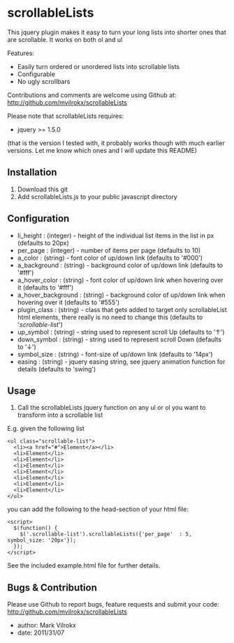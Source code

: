 # scrollableLists

This jquery plugin makes it easy to turn your long lists into shorter ones that are scrollable.  It works on both ol and ul

Features:

- Easily turn ordered or unordered lists into scrollable lists
- Configurable
- No ugly scrollbars

Contributions and comments are welcome using Github at:
http://github.com/mvilrokx/scrollableLists

Please note that scrollableLists requires:

- jquery >= 1.5.0

(that is the version I tested with, it probably works though with much earlier versions.  Let me know which ones and I will update this README)

## Installation

1. Download this git
2. Add scrollableLists.js to your public javascript directory

## Configuration

- li_height             : (integer) - height of the individual list items in the list in px (defaults to 20px)
- per_page              : (integer) - number of items per page (defaults to 10)
- a_color               : (string) - font color of up/down link (defaults to '#000')
- a_background          : (string) - background color of up/down link (defaults to '#fff')
- a_hover_color         : (string) - font color of up/down link when hovering over it (defaults to '#fff')
- a_hover_background    : (string) - background color of up/down link when hovering over it (defaults to '#555')
- plugin_class          : (string) - class that gets added to target only scrollableList html elements, there really is no need to change this (defaults to '_scrollable-list_')
- up_symbol             : (string) - string used to represent scroll Up (defaults to '&uarr;')
- down_symbol           : (string) - string used to represent scroll Down (defaults to '&darr;')
- symbol_size           : (string) - font-size of up/down link (defaults to '14px')
- easing                : (string) - jquery easing string, see jquery animation function for details (defaults to 'swing')

## Usage

1. Call the scrollableLists jquery function on any ul or ol you want to transform into a scrollable list

E.g. given the following list

    <ul class="scrollable-list">
      <li><a href="#">Element</a></li>
      <li>Element</li>
      <li>Element</li>
      <li>Element</li>
      <li>Element</li>
      <li>Element</li>
      <li>Element</li>
      <li>Element</li>
    </ul>

you can add the following to the head-section of your html file:

    <script>
      $(function() {
        $('.scrollable-list').scrollableLists({'per_page'  : 5, symbol_size: '20px'});
      });
    </script>

See the included example.html file for further details.

## Bugs & Contribution

Please use Github to report bugs, feature requests and submit your code:
http://github.com/mvilrokx/scrollableLists

- author: Mark Vilrokx
- date: 2011/31/07

